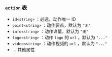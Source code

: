 ### `action` 表

- `id<string>` ：必选，动作唯一 ID
- `point<string>` ：动作要点，默认为 `"无"`
- `info<string>` ：动作详情，默认为 `"无"`
- `logo<string>` ：动作 `logo` 的 `url` ，默认为 `"..."`
- `video<string>` ：动作视频的 `url` ，默认为 `"..."`
- ... 其他属性